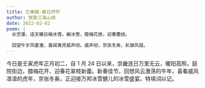 ```yaml
---
title: 忆秦娥·暖日抒怀
author: 放歌江海山阙
date: 2022-02-02
poem: |
  长空澈，连天暖日融冰雪。融冰雪，腊梅花放，迎春蕾结。

  回望牛岁风雷激，喜闻寅虎威声彻。威声彻，京张冬奥，彩旗风猎。
---
```


今日是壬寅虎年正月初二，自 1 月 24 日以来，京畿连日万里无云，暖阳高照，庭院街边，腊梅花开、迎春花翠枝新蕾。新春佳节，回想风云激荡的牛年，喜看威风凛凛的虎年，京张冬奥，正迎接万邦冰雪健儿的冰雪盛宴。特填词以记。
